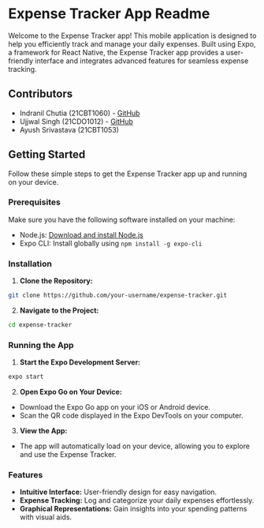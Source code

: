 # Expense Tracker App Readme

Welcome to the Expense Tracker app! This mobile application is designed to help you efficiently track and manage your daily expenses. Built using Expo, a framework for React Native, the Expense Tracker app provides a user-friendly interface and integrates advanced features for seamless expense tracking.

## Contributors

- Indranil Chutia (21CBT1060) - [GitHub](https://github.com/IndranilChutia)
- Ujjwal Singh (21CDO1012) - [GitHub](https://github.com/DeTexTeR-develop)
- Ayush Srivastava (21CBT1053)

## Getting Started

Follow these simple steps to get the Expense Tracker app up and running on your device.

### Prerequisites

Make sure you have the following software installed on your machine:

- Node.js: [Download and install Node.js](https://nodejs.org/)
- Expo CLI: Install globally using `npm install -g expo-cli`

### Installation

1. **Clone the Repository:**
```bash
git clone https://github.com/your-username/expense-tracker.git
```
2. **Navigate to the Project:**
```bash
cd expense-tracker
```

### Running the App

1. **Start the Expo Development Server:**
```bash
expo start
```
2. **Open Expo Go on Your Device:**
- Download the Expo Go app on your iOS or Android device.
- Scan the QR code displayed in the Expo DevTools on your computer.
  
3. **View the App:**
- The app will automatically load on your device, allowing you to explore and use the Expense Tracker.

### Features

- **Intuitive Interface:** User-friendly design for easy navigation.
- **Expense Tracking:** Log and categorize your daily expenses effortlessly.
- **Graphical Representations:** Gain insights into your spending patterns with visual aids.

